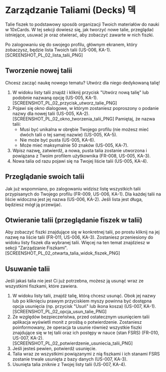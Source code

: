 # Zarządzanie Taliami (Decks) 덱

Talie fiszek to podstawowy sposób organizacji Twoich materiałów do nauki w 10xCards. W tej sekcji dowiesz się, jak tworzyć nowe talie, przeglądać istniejące, usuwać je oraz otwierać, aby zobaczyć zawarte w nich fiszki.

Po zalogowaniu się do swojego profilu, głównym ekranem, który zobaczysz, będzie lista Twoich talii (US-006, KA-1). [SCREENSHOT_PL_02_lista_talii_PNG]

## Tworzenie nowej talii

Chcesz zacząć naukę nowego tematu? Utwórz dla niego dedykowaną talię!

1.  W widoku listy talii znajdź i kliknij przycisk "Utwórz nową talię" lub podobnie nazwaną opcję (US-005, KA-1).
    [SCREENSHOT_PL_02_przycisk_utworz_talie_PNG]
2.  Pojawi się okno dialogowe, w którym zostaniesz poproszony o podanie nazwy dla nowej talii (US-005, KA-2).
    [SCREENSHOT_PL_02_okno_tworzenia_talii_PNG]
    Pamiętaj, że nazwa talii:
    *   Musi być unikalna w obrębie Twojego profilu (nie możesz mieć dwóch talii o tej samej nazwie) (US-005, KA-5).
    *   Nie może być pusta (US-005, KA-6).
    *   Może mieć maksymalnie 50 znaków (US-005, KA-7).
3.  Wpisz nazwę, zatwierdź, a nowa, pusta talia zostanie utworzona i powiązana z Twoim profilem użytkownika (FR-008, US-005, KA-3).
4.  Nowa talia od razu pojawi się na Twojej liście talii (US-005, KA-4).

## Przeglądanie swoich talii

Jak już wspomniano, po zalogowaniu widzisz listę wszystkich talii przypisanych do Twojego profilu (FR-009, US-006, KA-1). Dla każdej talii na liście widoczna jest jej nazwa (US-006, KA-2). Jeśli lista jest długa, będziesz mógł ją przewijać.

## Otwieranie talii (przeglądanie fiszek w talii)

Aby zobaczyć fiszki znajdujące się w konkretnej talii, po prostu kliknij na jej nazwę na liście talii (FR-011, US-006, KA-3). Zostaniesz przeniesiony do widoku listy fiszek dla wybranej talii. Więcej na ten temat znajdziesz w sekcji "Zarządzanie Fiszkami".
[SCREENSHOT_PL_02_otwarta_talia_widok_fiszek_PNG]

## Usuwanie talii

Jeśli jakaś talia nie jest Ci już potrzebna, możesz ją usunąć wraz ze wszystkimi fiszkami, które zawiera.

1.  W widoku listy talii, znajdź talię, którą chcesz usunąć. Obok jej nazwy lub po kliknięciu prawym przyciskiem myszy powinna być dostępna opcja usunięcia (np. przycisk "Usuń" lub ikona kosza) (US-007, KA-1).
    [SCREENSHOT_PL_02_opcja_usun_talie_PNG]
2.  Ze względów bezpieczeństwa, przed ostatecznym usunięciem talii aplikacja wyświetli monit z prośbą o potwierdzenie. Zostaniesz poinformowany, że operacja ta usunie również wszystkie fiszki znajdujące się w tej talii oraz ich postępy w nauce (stan FSRS) (FR-010, US-007, KA-2).
    [SCREENSHOT_PL_02_potwierdzenie_usuniecia_talii_PNG]
3.  Jeśli jesteś pewien, potwierdź usunięcie.
4.  Talia wraz ze wszystkimi powiązanymi z nią fiszkami i ich stanami FSRS zostanie trwale usunięta z bazy danych (US-007, KA-3).
5.  Usunięta talia zniknie z Twojej listy talii (US-007, KA-4). 